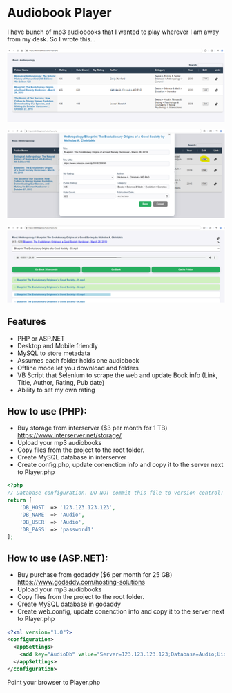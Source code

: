 # Audiobook Player

I have bunch of mp3 audiobooks that I wanted to play wherever I am away from my desk.  So I wrote this...

![](img/folders.png)

![](img/props.png)

![](img/play.png)

## Features
- PHP or ASP.NET
- Desktop and Mobile friendly
- MySQL to store metadata
- Assumes each folder holds one audiobook
- Offline mode let you download and folders
- VB Script that Selenium  to scrape the web and update Book info (Link, Title, Author, Rating, Pub date)
- Ability to set my own rating

## How to use (PHP):
- Buy storage from interserver ($3 per month for 1 TB) https://www.interserver.net/storage/
- Upload your mp3 audiobooks
- Copy files from the project to the root folder.
- Create MySQL database in interserver
- Create config.php, update conenction info and copy it to the server next to Player.php

```PHP
<?php
// Database configuration. DO NOT commit this file to version control!
return [
    'DB_HOST' => '123.123.123.123',
    'DB_NAME' => 'Audio',
    'DB_USER' => 'Audio',
    'DB_PASS' => 'password1'
];
```

## How to use (ASP.NET):
- Buy purchase from godaddy ($6 per month for 25 GB) https://www.godaddy.com/hosting-solutions
- Upload your mp3 audiobooks
- Copy files from the project to the root folder.
- Create MySQL database in godaddy
- Create web.config, update conenction info and copy it to the server next to Player.php

```XML
<?xml version="1.0"?>
<configuration>
  <appSettings>
    <add key="AudioDb" value="Server=123.123.123.123;Database=Audio;Uid=Audio;Pwd=pass1;" />
  </appSettings>  
</configuration>
```

Point your browser to Player.php

